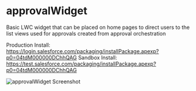 # approvalWidget

Basic LWC widget that can be placed on home pages to direct users to the list views used for approvals created from approval orchestration

Production Install: https://login.salesforce.com/packaging/installPackage.apexp?p0=04tdM000000DChhQAG
Sandbox Install: https://test.salesforce.com/packaging/installPackage.apexp?p0=04tdM000000DChhQAG

![approvalWidget Screenshot]([image-url](https://github.com/s-trumble/approvalWidget/blob/main/config/approvalsWidget.JPG))
